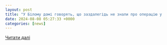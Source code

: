 ```yaml
---
layout: post
title: "У Білому домі говорять, що заздалегідь не знали про операцію у Курс . | Патріот Донбасу"
date: 2024-08-08 05:27:33 +0000
categories: [news]
---
```


[Читати далі](https://uazmi.org/news/post/38f0c414a04159c7e69743a357d40223)
